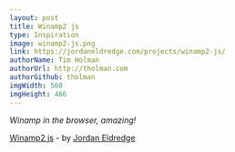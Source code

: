 ```yaml
---
layout: post
title: Winamp2 js
type: Inspiration
image: winamp2-js.png
link: https://jordaneldredge.com/projects/winamp2-js/
authorName: Tim Holman
authorUrl: http://tholman.com
authorGithub: tholman
imgWidth: 560
imgHeight: 466
---
```


_Winamp in the browser, amazing!_

[Winamp2 js](https://jordaneldredge.com/projects/winamp2-js/) - by [Jordan Eldredge](https://jordaneldredge.com/)
